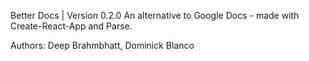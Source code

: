 Better Docs | Version 0.2.0
An alternative to Google Docs - made with Create-React-App and Parse.

Authors: Deep Brahmbhatt, Dominick Blanco
